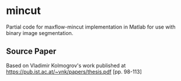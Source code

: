 # mincut
Partial code for maxflow-mincut implementation in Matlab for use with binary image segmentation.

## Source Paper
Based on Vladimir Kolmogrov's work published at https://pub.ist.ac.at/~vnk/papers/thesis.pdf [pp. 98-113]

